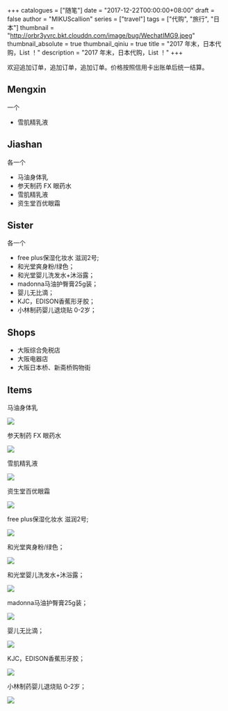 +++
catalogues = ["随笔"]
date = "2017-12-22T00:00:00+08:00"
draft = false
author = "MIKUScallion"
series = ["travel"]
tags = ["代购", "旅行", "日本"]
thumbnail = "http://orbr3yvrc.bkt.clouddn.com/image/bug/WechatIMG9.jpeg"
thumbnail_absolute = true
thumbnail_qiniu = true
title = "2017 年末，日本代购，List ！"
description = "2017 年末，日本代购，List ！"
+++

<div style="display:none;">
  <img src="http://orbr3yvrc.bkt.clouddn.com/image/bug/WechatIMG9.jpeg"/>
</div>

欢迎追加订单，追加订单，追加订单。价格按照信用卡出账单后统一结算。

## Mengxin

一个

-  雪肌精乳液

## Jiashan

各一个

-  马油身体乳
-  参天制药 FX 眼药水
-  雪肌精乳液
-  资生堂百优眼霜

## Sister

各一个

- free plus保湿化妆水 滋润2号;
- 和光堂爽身粉/绿色；
- 和光堂婴儿洗发水+沐浴露；
- madonna马油护臀膏25g装；
- 婴儿无比滴；
- KJC，EDISON香蕉形牙胶；
- 小林制药婴儿退烧贴 0-2岁；

## Shops

- 大阪综合免税店
- 大阪电器店
- 大阪日本桥、新斋桥购物街

## Items

马油身体乳

![](http://orbr3yvrc.bkt.clouddn.com/image/bug/WechatIMG9.jpeg)

参天制药 FX 眼药水

![](http://orbr3yvrc.bkt.clouddn.com/image/bug/WechatIMG11.jpeg)

雪肌精乳液

![](http://orbr3yvrc.bkt.clouddn.com/image/bug/WechatIMG10.jpeg)

资生堂百优眼霜

![](http://orbr3yvrc.bkt.clouddn.com/image/bug/WechatIMG12.jpeg)

free plus保湿化妆水 滋润2号;

![](http://orbr3yvrc.bkt.clouddn.com/image/bug/WechatIMG14.jpeg)

和光堂爽身粉/绿色；

![](http://orbr3yvrc.bkt.clouddn.com/image/bug/WechatIMG15.jpeg)

和光堂婴儿洗发水+沐浴露；

![](http://orbr3yvrc.bkt.clouddn.com/image/bug/WechatIMG16.jpeg)

madonna马油护臀膏25g装；

![](http://orbr3yvrc.bkt.clouddn.com/image/bug/WechatIMG17.jpeg)

婴儿无比滴；

![](http://orbr3yvrc.bkt.clouddn.com/image/bug/WechatIMG18.jpeg)

KJC，EDISON香蕉形牙胶；

![](http://orbr3yvrc.bkt.clouddn.com/image/bug/WechatIMG19.jpeg)

小林制药婴儿退烧贴 0-2岁；

![](http://orbr3yvrc.bkt.clouddn.com/image/bug/WechatIMG20.jpeg)
